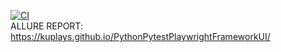 [![CI](https://github.com/Kuplays/PythonPytestPlaywrightFrameworkUI/actions/workflows/ci.yml/badge.svg)](https://github.com/Kuplays/PythonPytestPlaywrightFrameworkUI/actions) <br>
ALLURE REPORT: https://kuplays.github.io/PythonPytestPlaywrightFrameworkUI/
